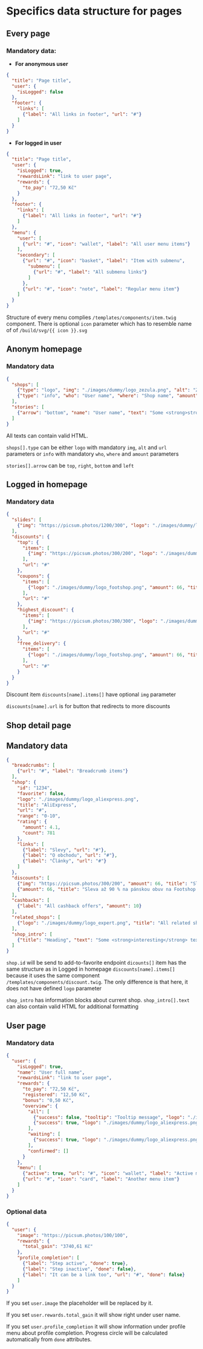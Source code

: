 # Specifics data structure for pages



## Every page

### Mandatory data:

- __For anonymous user__

```json
{
  "title": "Page title",
  "user": {
    "isLogged": false
  },
  "footer": {
    "links": [
      {"label": "All links in footer", "url": "#"}
    ]
  }
}
```

- __For logged in user__

```json
{
  "title": "Page title",
  "user": {
    "isLogged": true,
    "rewardsLink": "link to user page",
    "rewards": {
      "to_pay": "72,50 Kč"
    }
  },
  "footer": {
    "links": [
      {"label": "All links in footer", "url": "#"}
    ]
  },
  "menu": {
    "user": [
      {"url": "#", "icon": "wallet", "label": "All user menu items"}
    ],
    "secondary": [
      {"url": "#", "icon": "basket", "label": "Item with submenu",
        "submenu": [
          {"url": "#", "label": "All submenu links"}
        ]
      },
      {"url": "#", "icon": "note", "label": "Regular menu item"}
    ]
  }
}
```

Structure of every menu complies `/templates/components/item.twig` component. 
There is optional `icon` parameter which has to resemble name of of `/build/svg/{{ icon }}.svg`



## Anonym homepage

### Mandatory data

```json
{
  "shops": [
    {"type": "logo", "img": "./images/dummy/logo_zezula.png", "alt": "Zezula", "url": "#"},
    {"type": "info", "who": "User name", "where": "Shop name", "amount": "12 Kč"}
  ],
  "stories": [
    {"arrow": "bottom", "name": "User name", "text": "Some <strong>strong</strong> claim"}
  ]
}
```

All texts can contain valid HTML.

`shops[].type` can be either `logo` with mandatory `img`, `alt` and `url` parameters 
or `info` with mandatory `who`, `where` and `amount` parameters

`stories[].arrow` can be `top`, `right`, `bottom` and `left`



## Logged in homepage

### Mandatory data

```json
{
  "slides": [
    {"img": "https://picsum.photos/1200/300", "logo": "./images/dummy/logo_booking.png", "title": "Víkendové lyžování. Až 15 % zpět ", "text": "Exkluzivně, jen přes Tiplero.com", "url": "#"}
  ],
  "discounts": {
    "top": {
      "items": [
        {"img": "https://picsum.photos/300/200", "logo": "./images/dummy/logo_footshop.png", "amount": 66, "title": "Sleva až 90 % na pánskou obuv na Footshop.cz", "bonus": "1,5 % zpět z nákupu", "until": "do 19. 1. 2020", "url": "#"}
      ],
      "url": "#"
    },
    "coupons": {
      "items": [
        {"logo": "./images/dummy/logo_footshop.png", "amount": 66, "title": "Sleva až 90 % na pánskou obuv na Footshop.cz", "bonus": "1,5 % zpět z nákupu", "until": "do 19. 1. 2020", "url": "#"}
      ],
      "url": "#"
    },
    "highest_discount": {
      "items": [
        {"img": "https://picsum.photos/300/300", "logo": "./images/dummy/logo_footshop.png", "amount": 66, "title": "Sleva až 90 % na pánskou obuv na Footshop.cz", "bonus": "1,5 % zpět z nákupu", "until": "do 19. 1. 2020", "url": "#"}
      ],
      "url": "#"
    },
    "free_delivery": {
      "items": [
        {"logo": "./images/dummy/logo_footshop.png", "amount": 66, "title": "Sleva až 90 % na pánskou obuv na Footshop.cz", "bonus": "1,5 % zpět z nákupu", "until": "do 19. 1. 2020", "url": "#"}
      ],
      "url": "#"
    }
  }
}
```

Discount item `discounts[name].items[]` have optional `img` parameter 

`discounts[name].url` is for button that redirects to more discounts



## Shop detail page

## Mandatory data

```json
{
  "breadcrumbs": [
    {"url": "#", "label": "Breadcrumb items"}
  ],
  "shop": {
    "id": "1234",
    "favorite": false,
    "logo": "./images/dummy/logo_aliexpress.png",
    "title": "AliExpress",
    "url": "#",
    "range": "0-10",
    "rating": {
      "amount": 4.1,
      "count": 781
    },
    "links": [
      {"label": "Slevy", "url": "#"},
      {"label": "O obchodu", "url": "#"},
      {"label": "Články", "url": "#"}
    ]
  },
  "discounts": [
    {"img": "https://picsum.photos/300/200", "amount": 66, "title": "Sleva až 90 % na pánskou obuv na Footshop.cz", "bonus": "1,5 % zpět z nákupu", "until": "do 19. 1. 2020", "url": "#"},
    {"amount": 66, "title": "Sleva až 90 % na pánskou obuv na Footshop.cz", "bonus": "1,5 % zpět z nákupu", "until": "do 19. 1. 2020", "url": "#"}
  ],
  "cashbacks": [
    {"label": "All cashback offers", "amount": 10}
  ],
  "related_shops": [
    {"logo": "./images/dummy/logo_expert.png", "title": "All related shops", "url": "shop_detail.html", "discount": 1.5}
  ],
  "shop_intro": [
    {"title": "Heading", "text": "Some <strong>interesting</strong> text"}
  ]
}
```

`shop.id` will be send to add-to-favorite endpoint 
`dicounts[]` item has the same structure as in Logged in homepage `discounts[name].items[]` 
because it uses the same component `/templates/components/discount.twig`.
The only difference is that here, it does not have defined `logo` parameter

`shop_intro` has information blocks about current shop. `shop_intro[].text` can also contain valid HTML for additional formatting



## User page

### Mandatory data

```json
{
  "user": {
    "isLogged": true,
    "name": "User full name",
    "rewardsLink": "link to user page",
    "rewards": {
      "to_pay": "72,50 Kč",
      "registered": "12,50 Kč",
      "bonus": "0,50 Kč",
      "overview": {
        "all": [
          {"success": false, "tooltip": "Tooltip message", "logo": "./images/dummy/logo_notino.png", "reward": "0 Kč", "info": "Odměna za nákup", "registered": "27. 1. 2020", "confirmed": "27. 1. 2020"},
          {"success": true, "logo": "./images/dummy/logo_aliexpress.png", "reward": "3740,61 Kč", "info": "Odměna za nákup", "registered": "27. 1. 2020", "confirmed": "27. 1. 2020"}
        ],
        "waiting": [
          {"success": true, "logo": "./images/dummy/logo_aliexpress.png", "reward": "3740,61 Kč", "info": "Odměna za nákup", "registered": "27. 1. 2020", "confirmed": "27. 1. 2020"}          
        ],
        "confirmed": []
      }
    },
    "menu": [
      {"active": true, "url": "#", "icon": "wallet", "label": "Active menu item"},
      {"url": "#", "icon": "card", "label": "Another menu item"}
    ]
  }
}
```

### Optional data

```json
{
  "user": {
    "image": "https://picsum.photos/100/100",
    "rewards": {
      "total_gain": "3740,61 Kč"
    },
    "profile_completion": [
      {"label": "Step active", "done": true},
      {"label": "Step inactive", "done": false},
      {"label": "It can be a link too", "url": "#", "done": false}
    ]
  }
}
```

If you set `user.image` the placeholder will be replaced by it.

If you set `user.rewards.total_gain` it will show right under user name.

If you set `user.profile_completion` it will show information under profile menu about profile completion. 
Progress circle will be calculated automatically from `done` attributes.

 

